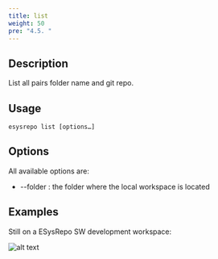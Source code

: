 ```yaml
---
title: list
weight: 50
pre: "4.5. "
---
```


## Description

List all pairs folder name and git repo.

## Usage

```
esysrepo list [options…]
```

## Options

All available options are:

* --folder : the folder where the local workspace is located

## Examples

Still on a ESysRepo SW development workspace:

![alt text](/images/list_example01.png "The text")